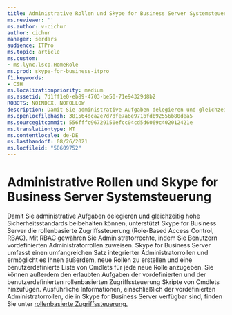 ```yaml
---
title: Administrative Rollen und Skype for Business Server Systemsteuerung
ms.reviewer: ''
ms.author: v-cichur
author: cichur
manager: serdars
audience: ITPro
ms.topic: article
ms.custom:
- ms.lync.lscp.HomeRole
ms.prod: skype-for-business-itpro
f1.keywords:
- CSH
ms.localizationpriority: medium
ms.assetid: 7d1ff1e0-eb89-4703-be50-71e94329d8b2
ROBOTS: NOINDEX, NOFOLLOW
description: Damit Sie administrative Aufgaben delegieren und gleichzeitig hohe Sicherheitsstandards beibehalten können, unterstützt Skype for Business Server die rollenbasierte Zugriffssteuerung (Role-Based Access Control, RBAC).
ms.openlocfilehash: 381564dca2e7d7dfe7a6e971bfdb92556b80dea5
ms.sourcegitcommit: 556fffc96729150efcc04cd5d6069c402012421e
ms.translationtype: MT
ms.contentlocale: de-DE
ms.lasthandoff: 08/26/2021
ms.locfileid: "58609752"
---
```

# <a name="administrative-roles-and-skype-for-business-server-control-panel"></a>Administrative Rollen und Skype for Business Server Systemsteuerung

Damit Sie administrative Aufgaben delegieren und gleichzeitig hohe Sicherheitsstandards beibehalten können, unterstützt Skype for Business Server die rollenbasierte Zugriffssteuerung (Role-Based Access Control, RBAC). Mit RBAC gewähren Sie Administratorrechte, indem Sie Benutzern vordefinierten Administratorrollen zuweisen. Skype for Business Server umfasst einen umfangreichen Satz integrierter Administratorrollen und ermöglicht es Ihnen außerdem, neue Rollen zu erstellen und eine benutzerdefinierte Liste von Cmdlets für jede neue Rolle anzugeben. Sie können außerdem den erlaubten Aufgaben der vordefinierten und der benutzerdefinierten rollenbasierten Zugriffssteuerung Skripte von Cmdlets hinzufügen. Ausführliche Informationen, einschließlich der vordefinierten Administratorrollen, die in Skype for Business Server verfügbar sind, finden Sie unter [rollenbasierte Zugriffssteuerung.](/previous-versions/office/lync-server-2013/lync-server-2013-planning-for-role-based-access-control)